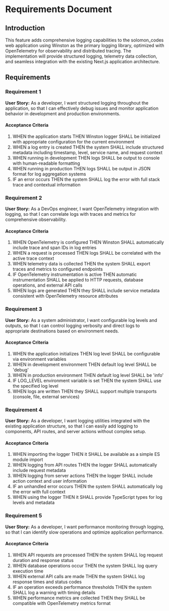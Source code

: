 # Requirements Document

## Introduction

This feature adds comprehensive logging capabilities to the solomon_codes web application using Winston as the primary logging library, optimized with OpenTelemetry for observability and distributed tracing. The implementation will provide structured logging, telemetry data collection, and seamless integration with the existing Next.js application architecture.

## Requirements

### Requirement 1

**User Story:** As a developer, I want structured logging throughout the application, so that I can effectively debug issues and monitor application behavior in development and production environments.

#### Acceptance Criteria

1. WHEN the application starts THEN Winston logger SHALL be initialized with appropriate configuration for the current environment
2. WHEN a log entry is created THEN the system SHALL include structured metadata including timestamp, level, service name, and request context
3. WHEN running in development THEN logs SHALL be output to console with human-readable formatting
4. WHEN running in production THEN logs SHALL be output in JSON format for log aggregation systems
5. IF an error occurs THEN the system SHALL log the error with full stack trace and contextual information

### Requirement 2

**User Story:** As a DevOps engineer, I want OpenTelemetry integration with logging, so that I can correlate logs with traces and metrics for comprehensive observability.

#### Acceptance Criteria

1. WHEN OpenTelemetry is configured THEN Winston SHALL automatically include trace and span IDs in log entries
2. WHEN a request is processed THEN logs SHALL be correlated with the active trace context
3. WHEN telemetry data is collected THEN the system SHALL export traces and metrics to configured endpoints
4. IF OpenTelemetry instrumentation is active THEN automatic instrumentation SHALL be applied to HTTP requests, database operations, and external API calls
5. WHEN logs are generated THEN they SHALL include service metadata consistent with OpenTelemetry resource attributes

### Requirement 3

**User Story:** As a system administrator, I want configurable log levels and outputs, so that I can control logging verbosity and direct logs to appropriate destinations based on environment needs.

#### Acceptance Criteria

1. WHEN the application initializes THEN log level SHALL be configurable via environment variables
2. WHEN in development environment THEN default log level SHALL be 'debug'
3. WHEN in production environment THEN default log level SHALL be 'info'
4. IF LOG_LEVEL environment variable is set THEN the system SHALL use the specified log level
5. WHEN logs are written THEN they SHALL support multiple transports (console, file, external services)

### Requirement 4

**User Story:** As a developer, I want logging utilities integrated with the existing application structure, so that I can easily add logging to components, API routes, and server actions without complex setup.

#### Acceptance Criteria

1. WHEN importing the logger THEN it SHALL be available as a simple ES module import
2. WHEN logging from API routes THEN the logger SHALL automatically include request metadata
3. WHEN logging from server actions THEN the logger SHALL include action context and user information
4. IF an unhandled error occurs THEN the system SHALL automatically log the error with full context
5. WHEN using the logger THEN it SHALL provide TypeScript types for log levels and metadata

### Requirement 5

**User Story:** As a developer, I want performance monitoring through logging, so that I can identify slow operations and optimize application performance.

#### Acceptance Criteria

1. WHEN API requests are processed THEN the system SHALL log request duration and response status
2. WHEN database operations occur THEN the system SHALL log query execution time
3. WHEN external API calls are made THEN the system SHALL log response times and status codes
4. IF an operation exceeds performance thresholds THEN the system SHALL log a warning with timing details
5. WHEN performance metrics are collected THEN they SHALL be compatible with OpenTelemetry metrics format